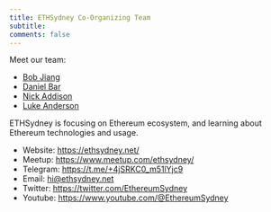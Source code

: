 ```yaml
---
title: ETHSydney Co-Organizing Team
subtitle: 
comments: false
---
```


Meet our team:

- [Bob Jiang](https://twitter.com/bobjiang123)
- [Daniel Bar]()
- [Nick Addison]()
- [Luke Anderson]()

ETHSydney is focusing on Ethereum ecosystem, and learning about Ethereum technologies and usage.

- Website: https://ethsydney.net/
- Meetup: https://www.meetup.com/ethsydney/
- Telegram: https://t.me/+4jSRKC0_m51lYjc9
- Email: [hi@ethsydney.net](mailto:hi@ethsydney.net)
- Twitter: https://twitter.com/EthereumSydney
- Youtube: https://www.youtube.com/@EthereumSydney
